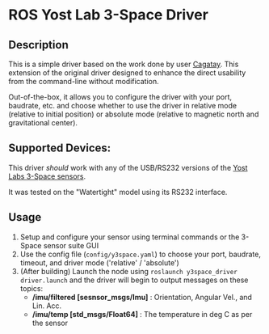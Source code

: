 # ROS Yost Lab 3-Space Driver

## Description
This is a simple driver based on the work done by user [Cagatay](https://github.com/cagataysari). This extension of the original driver designed to enhance the direct usability from the command-line without modification.

Out-of-the-box, it allows you to configure the driver with your port, baudrate, etc. and choose whether to use the driver in relative mode (relative to initial position) or absolute mode (relative to magnetic north and gravitational center).

## Supported Devices:
This driver _should_ work with any of the USB/RS232 versions of the [Yost Labs 3-Space sensors](https://yostlabs.com/3-space-sensors/).

It was tested on the "Watertight" model using its RS232 interface.

## Usage
1. Setup and configure your sensor using terminal commands or the 3-Space sensor suite GUI
2. Use the config file (`config/y3space.yaml`) to choose your port, baudrate, timeout, and driver mode ('relative' / 'absolute')
3. (After building) Launch the node using `roslaunch y3space_driver driver.launch` and the driver will begin to output messages on these topics:
	* **/imu/filtered [sesnsor_msgs/Imu]** : Orientation, Angular Vel., and Lin. Acc.
	* **/imu/temp [std_msgs/Float64]** : The temperature in deg C as per the sensor
